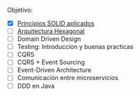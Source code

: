 Objetivo:

- [x] [Principios SOLID aplicados](./principios_solid_aplicados/)
- [ ] [Arquitectura Hexagonal](./arquitectura_hexagonal/)
- [ ] Domain Driven Design
- [ ] Testing: Introduccion y buenas practicas
- [ ] CQRS
- [ ] CQRS + Event Sourcing
- [ ] Event-Driven Architecture
- [ ] Comunicación entre microservicios
- [ ] DDD en Java
